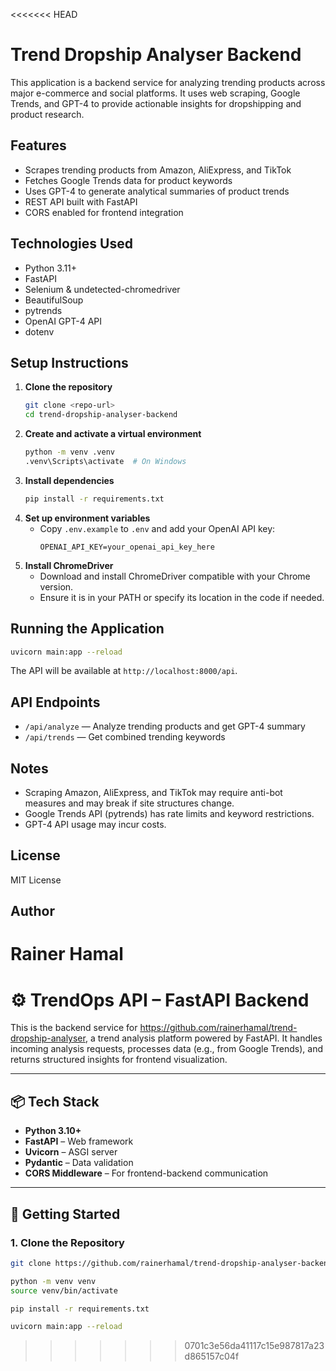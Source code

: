 <<<<<<< HEAD
# Trend Dropship Analyser Backend

This application is a backend service for analyzing trending products across major e-commerce and social platforms. It uses web scraping, Google Trends, and GPT-4 to provide actionable insights for dropshipping and product research.

## Features
- Scrapes trending products from Amazon, AliExpress, and TikTok
- Fetches Google Trends data for product keywords
- Uses GPT-4 to generate analytical summaries of product trends
- REST API built with FastAPI
- CORS enabled for frontend integration

## Technologies Used
- Python 3.11+
- FastAPI
- Selenium & undetected-chromedriver
- BeautifulSoup
- pytrends
- OpenAI GPT-4 API
- dotenv

## Setup Instructions
1. **Clone the repository**
   ```sh
   git clone <repo-url>
   cd trend-dropship-analyser-backend
   ```
2. **Create and activate a virtual environment**
   ```sh
   python -m venv .venv
   .venv\Scripts\activate  # On Windows
   ```
3. **Install dependencies**
   ```sh
   pip install -r requirements.txt
   ```
4. **Set up environment variables**
   - Copy `.env.example` to `.env` and add your OpenAI API key:
     ```env
     OPENAI_API_KEY=your_openai_api_key_here
     ```
5. **Install ChromeDriver**
   - Download and install ChromeDriver compatible with your Chrome version.
   - Ensure it is in your PATH or specify its location in the code if needed.

## Running the Application
```sh
uvicorn main:app --reload
```
The API will be available at `http://localhost:8000/api`.

## API Endpoints
- `/api/analyze` — Analyze trending products and get GPT-4 summary
- `/api/trends` — Get combined trending keywords

## Notes
- Scraping Amazon, AliExpress, and TikTok may require anti-bot measures and may break if site structures change.
- Google Trends API (pytrends) has rate limits and keyword restrictions.
- GPT-4 API usage may incur costs.

## License
MIT License

## Author
Rainer Hamal
=======
# ⚙️ TrendOps API – FastAPI Backend

This is the backend service for https://github.com/rainerhamal/trend-dropship-analyser, a trend analysis platform powered by FastAPI. It handles incoming analysis requests, processes data (e.g., from Google Trends), and returns structured insights for frontend visualization.

---

## 📦 Tech Stack

- **Python 3.10+**
- **FastAPI** – Web framework
- **Uvicorn** – ASGI server
- **Pydantic** – Data validation
- **CORS Middleware** – For frontend-backend communication

---

## 🚀 Getting Started

### 1. Clone the Repository

```bash
git clone https://github.com/rainerhamal/trend-dropship-analyser-backend/new/main?filename=README.md.git

python -m venv venv
source venv/bin/activate

pip install -r requirements.txt

uvicorn main:app --reload
```
>>>>>>> 0701c3e56da41117c15e987817a23d865157c04f
